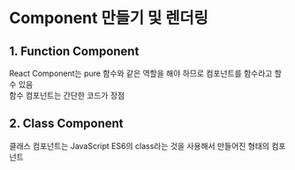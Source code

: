 # Component 만들기 및 렌더링
## 1. Function Component
React Component는 pure 함수와 같은 역할을 해야 하므로 컴포넌트를 함수라고 할수 있음<br>
함수 컴포넌트는 간단한 코드가 장점

## 2. Class Component
클래스 컴포넌트는 JavaScript ES6의 class라는 것을 사용해서 만들어진 형태의 컴포넌트
